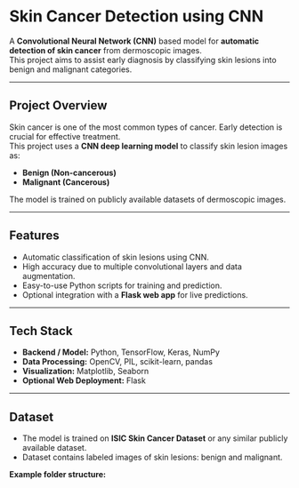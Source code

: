 # Skin Cancer Detection using CNN

A **Convolutional Neural Network (CNN)** based model for **automatic detection of skin cancer** from dermoscopic images.  
This project aims to assist early diagnosis by classifying skin lesions into benign and malignant categories.

---

## **Project Overview**
Skin cancer is one of the most common types of cancer. Early detection is crucial for effective treatment.  
This project uses a **CNN deep learning model** to classify skin lesion images as:

- **Benign (Non-cancerous)**
- **Malignant (Cancerous)**

The model is trained on publicly available datasets of dermoscopic images.

---

## **Features**
- Automatic classification of skin lesions using CNN.
- High accuracy due to multiple convolutional layers and data augmentation.
- Easy-to-use Python scripts for training and prediction.
- Optional integration with a **Flask web app** for live predictions.

---

## **Tech Stack**
- **Backend / Model:** Python, TensorFlow, Keras, NumPy  
- **Data Processing:** OpenCV, PIL, scikit-learn, pandas  
- **Visualization:** Matplotlib, Seaborn  
- **Optional Web Deployment:** Flask  

---

## **Dataset**
- The model is trained on **ISIC Skin Cancer Dataset** or any similar publicly available dataset.  
- Dataset contains labeled images of skin lesions: benign and malignant.  

**Example folder structure:**
